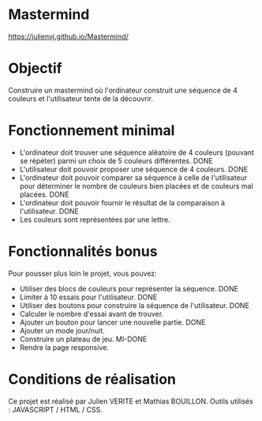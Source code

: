# Mastermind
https://julienvj.github.io/Mastermind/

# Objectif
Construire un mastermind où l'ordinateur construit une séquence de 4 couleurs et l'utilisateur tente de la découvrir.

# Fonctionnement minimal
- L'ordinateur doit trouver une séquence aléatoire de 4 couleurs (pouvant se répéter) parmi un choix de 5 couleurs différentes. DONE
- L'utilisateur doit pouvoir proposer une séquence de 4 couleurs. DONE
- L'ordinateur doit pouvoir comparer sa séquence à celle de l'utilisateur pour déterminer le nombre de couleurs bien placées et de couleurs mal placées. DONE
- L'ordinateur doit pouvoir fournir le résultat de la comparaison à l'utilisateur. DONE
- Les couleurs sont représentées par une lettre.

# Fonctionnalités bonus

Pour pousser plus loin le projet, vous pouvez:

- Utiliser des blocs de couleurs pour représenter la séquence.  DONE
- Limiter à 10 essais pour l'utilisateur. DONE
- Utiliser des boutons pour construire la séquence de l'utilisateur. DONE
- Calculer le nombre d'essai avant de trouver.
- Ajouter un bouton pour lancer une nouvelle partie. DONE
- Ajouter un mode jour/nuit.
- Construire un plateau de jeu. MI-DONE
- Rendre la page responsive.

# Conditions de réalisation

Ce projet est réalisé par Julien VERITE et Mathias BOUILLON. 
Outils utilisés : JAVASCRIPT / HTML / CSS.
